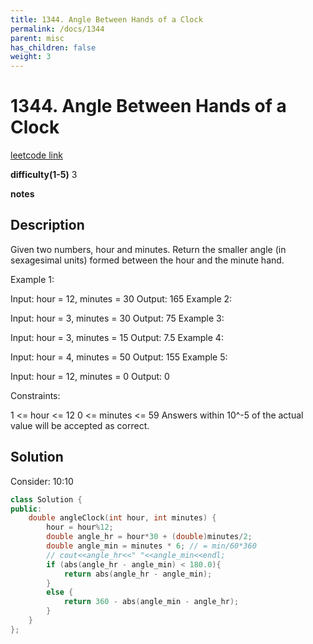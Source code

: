 ```yaml
---
title: 1344. Angle Between Hands of a Clock
permalink: /docs/1344
parent: misc
has_children: false
weight: 3
---
```

# 1344. Angle Between Hands of a Clock
[leetcode link](https://leetcode.com/problems/angle-between-hands-of-a-clock/)

**difficulty(1-5)** 
3

**notes** 


## Description
Given two numbers, hour and minutes. Return the smaller angle (in sexagesimal units) formed between the hour and the minute hand.

 

Example 1:



Input: hour = 12, minutes = 30
Output: 165
Example 2:



Input: hour = 3, minutes = 30
Output: 75
Example 3:



Input: hour = 3, minutes = 15
Output: 7.5
Example 4:

Input: hour = 4, minutes = 50
Output: 155
Example 5:

Input: hour = 12, minutes = 0
Output: 0
 

Constraints:

1 <= hour <= 12
0 <= minutes <= 59
Answers within 10^-5 of the actual value will be accepted as correct.

## Solution
Consider: 10:10

```c++
class Solution {
public:
    double angleClock(int hour, int minutes) {
        hour = hour%12;
        double angle_hr = hour*30 + (double)minutes/2;
        double angle_min = minutes * 6; // = min/60*360
        // cout<<angle_hr<<" "<<angle_min<<endl;
        if (abs(angle_hr - angle_min) < 180.0){
            return abs(angle_hr - angle_min);
        }
        else {
            return 360 - abs(angle_min - angle_hr);
        }
    }
};
``` 

<!-- 
Default label
{: .label }

Blue label
{: .label .label-blue }

Stable
{: .label .label-green }

New release
{: .label .label-purple }

Coming soon
{: .label .label-yellow }

Deprecated
{: .label .label-red } -->
